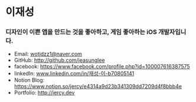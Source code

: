 # 이재성

### 디자인이 이쁜 앱을 만드는 것을 좋아하고, 게임 좋아하는 iOS 개발자입니다.

- Email: wotjdzz1@naver.com
- GitHub: http://github.com/jeasunglee
- facebook: https://www.facebook.com/profile.php?id=100007616387575
- linkedIn: www.linkedin.com/in/재성-이-b70805141
- Notion Blog: https://www.notion.so/jercy/e4314a9d23b341309dd7209d4f8bbb4e
- Portfolio: http://jercy.dev
